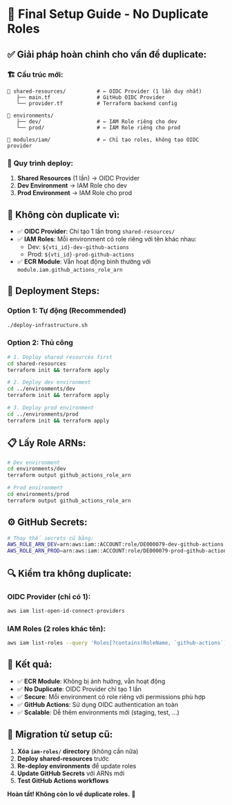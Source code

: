 # 🚀 Final Setup Guide - No Duplicate Roles

## ✅ **Giải pháp hoàn chỉnh cho vấn đề duplicate:**

### 🏗️ **Cấu trúc mới:**

```
📁 shared-resources/          # ← OIDC Provider (1 lần duy nhất)
   ├── main.tf               # GitHub OIDC Provider
   └── provider.tf           # Terraform backend config

📁 environments/
   ├── dev/                  # ← IAM Role riêng cho dev
   └── prod/                 # ← IAM Role riêng cho prod

📁 modules/iam/               # ← Chỉ tạo roles, không tạo OIDC provider
```

### 🔄 **Quy trình deploy:**

1. **Shared Resources** (1 lần) → OIDC Provider
2. **Dev Environment** → IAM Role cho dev
3. **Prod Environment** → IAM Role cho prod

## 🚫 **Không còn duplicate vì:**

- ✅ **OIDC Provider**: Chỉ tạo 1 lần trong `shared-resources/`
- ✅ **IAM Roles**: Mỗi environment có role riêng với tên khác nhau:
  - Dev: `${vti_id}-dev-github-actions` 
  - Prod: `${vti_id}-prod-github-actions`
- ✅ **ECR Module**: Vẫn hoạt động bình thường với `module.iam.github_actions_role_arn`

## 🎯 **Deployment Steps:**

### **Option 1: Tự động (Recommended)**
```bash
./deploy-infrastructure.sh
```

### **Option 2: Thủ công**
```bash
# 1. Deploy shared resources first
cd shared-resources
terraform init && terraform apply

# 2. Deploy dev environment
cd ../environments/dev  
terraform init && terraform apply

# 3. Deploy prod environment
cd ../environments/prod
terraform init && terraform apply
```

## 📋 **Lấy Role ARNs:**

```bash
# Dev environment
cd environments/dev
terraform output github_actions_role_arn

# Prod environment  
cd environments/prod
terraform output github_actions_role_arn
```

## ⚙️ **GitHub Secrets:**

```bash
# Thay thế secrets cũ bằng:
AWS_ROLE_ARN_DEV=arn:aws:iam::ACCOUNT:role/DE000079-dev-github-actions
AWS_ROLE_ARN_PROD=arn:aws:iam::ACCOUNT:role/DE000079-prod-github-actions
```

## 🔍 **Kiểm tra không duplicate:**

### **OIDC Provider** (chỉ có 1):
```bash
aws iam list-open-id-connect-providers
```

### **IAM Roles** (2 roles khác tên):
```bash
aws iam list-roles --query 'Roles[?contains(RoleName, `github-actions`)]'
```

## 🎉 **Kết quả:**

- ✅ **ECR Module**: Không bị ảnh hưởng, vẫn hoạt động
- ✅ **No Duplicate**: OIDC Provider chỉ tạo 1 lần
- ✅ **Secure**: Mỗi environment có role riêng với permissions phù hợp
- ✅ **GitHub Actions**: Sử dụng OIDC authentication an toàn
- ✅ **Scalable**: Dễ thêm environments mới (staging, test, ...)

## 🚨 **Migration từ setup cũ:**

1. **Xóa `iam-roles/` directory** (không cần nữa)
2. **Deploy shared-resources** trước
3. **Re-deploy environments** để update roles
4. **Update GitHub Secrets** với ARNs mới
5. **Test GitHub Actions workflows**

**Hoàn tất! Không còn lo về duplicate roles.** 🎯
